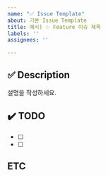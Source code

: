 ```yaml
---
name: "✅ Issue Template"
about: 기본 Issue Template
title: 예시) ✨ Feature 이슈 제목
labels: ''
assignees: ''

---
```


## ✅ Description
설명을 작성하세요.
## ✔️ TODO
- [ ]
- [ ]

## ETC
